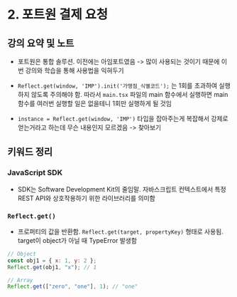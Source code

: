 # 2. 포트원 결제 요청

## 강의 요약 및 노트

- 포트원은 통합 솔루션. 이전에는 아임포트였음 -> 많이 사용되는 것이기 때문에 이번 강의와 학습을 통해 사용법을 익혀두기

- `Reflect.get(window, 'IMP').init('가맹점_식별코드');` 는 1회를 초과하여 실행하지 않도록 주의해야 함. 따라서 `main.tsx` 파일의 main 함수에서 실행하면 main 함수를 여러번 실행할 일은 없을테니 1회만 실행하게 될 것임

- `instance = Reflect.get(window, 'IMP')` 타입을 잡아주는게 복잡해서 강제로 얻는거라고 하는데 무슨 내용인지 모르겠음 -> 찾아보기

## 키워드 정리

### JavaScript SDK

- SDK는 Software Development Kit의 줄임말. 자바스크립트 컨텍스트에서 특정 REST API와 상호작용하기 위한 라이브러리를 의미함

### `Reflect.get()`

- 프로퍼티의 값을 반환함. `Reflect.get(target, propertyKey)` 형태로 사용됨. target이 object가 아닐 때 TypeError 발생함

```javascript
// Object
const obj1 = { x: 1, y: 2 };
Reflect.get(obj1, "x"); // 1

// Array
Reflect.get(["zero", "one"], 1); // "one"
```
